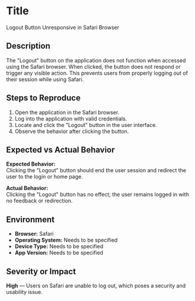 # Title
Logout Button Unresponsive in Safari Browser

## Description
The "Logout" button on the application does not function when accessed using the Safari browser. When clicked, the button does not respond or trigger any visible action. This prevents users from properly logging out of their session while using Safari.

## Steps to Reproduce
1. Open the application in the Safari browser.
2. Log into the application with valid credentials.
3. Locate and click the "Logout" button in the user interface.
4. Observe the behavior after clicking the button.

## Expected vs Actual Behavior
**Expected Behavior:**  
Clicking the "Logout" button should end the user session and redirect the user to the login or home page.

**Actual Behavior:**  
Clicking the "Logout" button has no effect; the user remains logged in with no feedback or redirection.

## Environment
- **Browser:** Safari  
- **Operating System:** Needs to be specified  
- **Device Type:** Needs to be specified  
- **App Version:** Needs to be specified

## Severity or Impact
**High** — Users on Safari are unable to log out, which poses a security and usability issue.